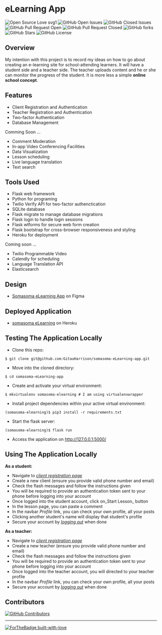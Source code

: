 # eLearning App

![Open Source Love svg1](https://badges.frapsoft.com/os/v1/open-source.svg?v=103) ![GitHub Open Issues](https://img.shields.io/github/issues/GitauHarrison/somasoma-eLearning-app) ![GitHub Closed Issues](https://img.shields.io/github/issues-closed/GitauHarrison/somasoma-eLearning-app) ![GitHub Pull Request Open](https://img.shields.io/github/issues-pr/GitauHarrison/somasoma-eLearning-app) ![GitHub Pull Request Closed](https://img.shields.io/github/issues-pr-closed/GitauHarrison/somasoma-eLearning-app) ![GitHub forks](https://img.shields.io/github/forks/GitauHarrison/somasoma-eLearning-app) ![GitHub Stars](https://img.shields.io/github/stars/GitauHarrison/somasoma-eLearning-app) ![GitHub License](https://img.shields.io/github/license/GitauHarrison/somasoma-eLearning-app)

## Overview
My intention with this project is to record my ideas on how to go about creating an e-learning site for school-attending learners. It will have a student side and a teacher side. The teacher uploads content and he or she can monitor the progress of the student. It is more less a simple **online school concept**.

## Features

* Client Registration and Authentication
* Teacher Registration and Authentication
* Two-factor Authentication
* Database Management

Comming Soon ...

* Comment Moderation
* In-app Video Conferencing Facilities
* Data Visualization
* Lesson scheduling
* Live language translation
* Text search

## Tools Used

* Flask web framework
* Python for programing
* Twilio Verify API for two-factor authenctication
* SQLite database
* Flask migrate to manage database migrations
* Flask login to handle login sessions
* Flask wtforms for secure web form creation
* Flask bootstrap for cross-browser responsiveness and styling
* Heroku for deployment

Coming soon ...

* Twilio Programmable Video
* Calendly for scheduling
* Language Translation API
* Elasticsearch

## Design

* [Somasoma eLearning App](https://www.figma.com/proto/uG0hCD0uuAYbWZIhjf6fPz/somasoma-eLearning-app?node-id=179%3A2&scaling=min-zoom&page-id=0%3A1) on Figma

## Deployed Application
* [somasoma eLearning](https://somasoma-elearning-app.herokuapp.com/) on Heroku


## Testing The Application Locally

* Clone this repo:
```
$ git clone git@github.com:GitauHarrison/somasoma-eLearning-app.git
```

* Move into the cloned directory:

```
$ cd somasoma-eLearning-app
```

* Create and activate your virtual environment:

```
$ mkvirtualenv somasoma-elearning # I am using virtualenvwrapper
```

* Install project dependencies within your active virtual environment:

```
(somasoma-elearning)$ pip3 install -r requirements.txt
```

* Start the flask server:

```
(somasoma-elearning)$ flask run
```

* Access the application on http://127.0.0.1:5000/

## Using The Application Locally

**As a student:**

* Navigate to [_client registration page_](http://127.0.0.1:5000/auth/register/client)
* Create a new client (ensure you provide valid phone number and email)
* Check the flash messages and follow the instructions given
* You will be required to provide an authentication token sent to your phone before logging into your account
* Once logged into the student account, click on_Start Lesson_ button
* In the lesson page, you can paste a comment
* In the navbar _Profile_ link, you can check your own profile, all your posts
* Clicking another student's name will display that student's profile
* Secure your account by [_logging out_](http://127.0.0.1:5000/logout) when done

**As a teacher:**

* Navigate to [_client registration page_](http://127.0.0.1:5000/auth/register/teacher)
* Create a new teacher (ensure you provide valid phone number and email)
* Check the flash messages and follow the instructions given
* You will be required to provide an authentication token sent to your phone before logging into your account
* Once logged into the teacher account, you will directed to your teacher profile
* In the navbar _Profile_ link, you can check your own profile, all your posts
* Secure your account by [_logging out_](http://127.0.0.1:5000/logout) when done

## Contributors

[![GitHub Contributors](https://img.shields.io/github/contributors/GitauHarrison/somasoma-eLearning-app)](https://github.com/GitauHarrison/somasoma-eLearning-app/graphs/contributors)<hr>





[![ForTheBadge built-with-love](http://ForTheBadge.com/images/badges/built-with-love.svg)](https://github.com/GitauHarrison/)